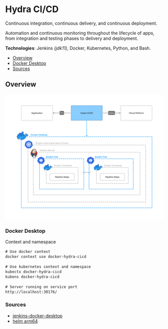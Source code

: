 # Hydra CI/CD

Continuous integration, continuous delivery, and continuous deployment.

Automation and continuous monitoring throughout the lifecycle of apps, from integration and testing phases to delivery and deployment.

**Technologies**: Jenkins _(jdk11)_, Docker, Kubernetes, Python, and Bash. 

* [Overview](#overview)
* [Docker Desktop](#docker-desktop)
* [Sources](#sources)

## Overview
![](resources/images/hydra-cicd-overview.png)

### Docker Desktop 
Context and namespace
```shell
# Use docker context 
docker context use docker-hydra-cicd

# Use kubernetes context and namespace
kubectx docker-hydra-cicd
kubens docker-hydra-cicd

# Server running on service port
http://localhost:30176/ 
```


### Sources
* [jenkins-docker-desktop](https://github.com/HakimiX/jenkins-docker-desktop)
* [helm arm64](https://blog.differentpla.net/blog/2021/12/20/installing-helm/)
